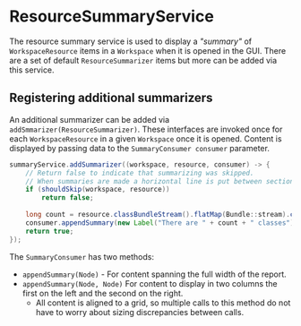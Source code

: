 # ResourceSummaryService

The resource summary service is used to display a _"summary"_ of `WorkspaceResource` items in a `Workspace` when it is opened in the GUI. There are a set of default `ResourceSummarizer` items but more can be added via this service.

## Registering additional summarizers

An additional summarizer can be added via `addSmmarizer(ResourceSummarizer)`. These interfaces are invoked once for each `WorkspaceResource` in a given `Workspace` once it is opened. Content is displayed by passing data to the `SummaryConsumer consumer` parameter.

```java
summaryService.addSummarizer((workspace, resource, consumer) -> {
	// Return false to indicate that summarizing was skipped.
	// When summaries are made a horizontal line is put between sections for clarity.
	if (shouldSkip(workspace, resource))
		return false;
    
	long count = resource.classBundleStream().flatMap(Bundle::stream).count();
	consumer.appendSummary(new Label("There are " + count + " classes"));
	return true;
});
```

The `SummaryConsumer` has two methods:

- `appendSummary(Node)` - For content spanning the full width of the report.
- `appendSummary(Node, Node)` For content to display in two columns the first on the left and the second on the right.
  - All content is aligned to a grid, so multiple calls to this method do not have to worry about sizing discrepancies between calls.
